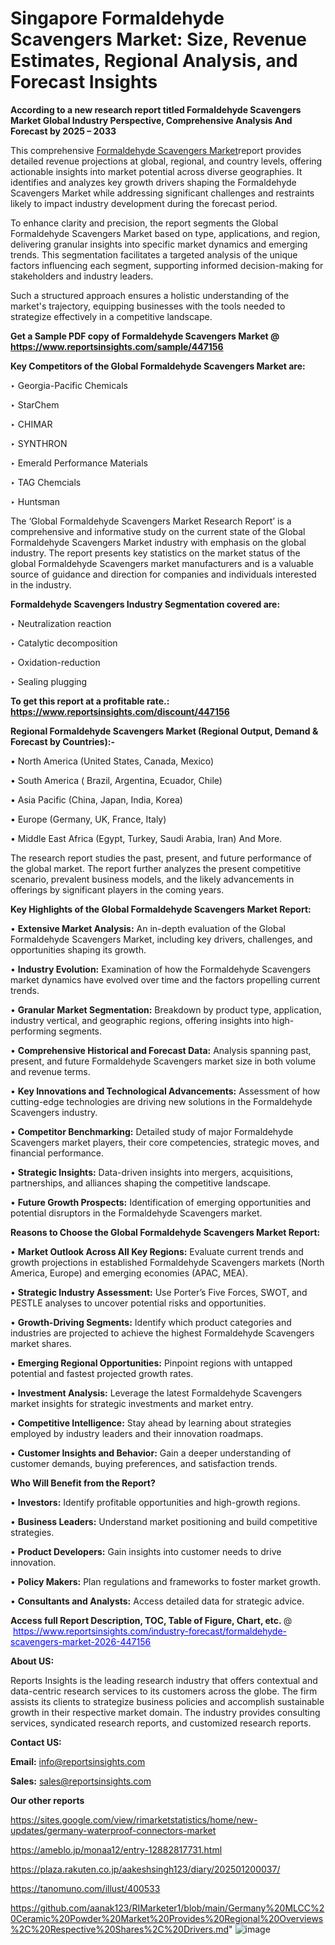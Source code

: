 # Singapore Formaldehyde Scavengers Market: Size, Revenue Estimates, Regional Analysis, and Forecast Insights

<strong>According to a new research report titled Formaldehyde Scavengers Market Global Industry Perspective, Comprehensive Analysis And Forecast by 2025 – 2033</strong>

This comprehensive <a href=https://www.reportsinsights.com/sample/447156>Formaldehyde Scavengers Market</a>report provides detailed revenue projections at global, regional, and country levels, offering actionable insights into market potential across diverse geographies. It identifies and analyzes key growth drivers shaping the Formaldehyde Scavengers Market while addressing significant challenges and restraints likely to impact industry development during the forecast period.

To enhance clarity and precision, the report segments the Global Formaldehyde Scavengers Market based on type, applications, and region, delivering granular insights into specific market dynamics and emerging trends. This segmentation facilitates a targeted analysis of the unique factors influencing each segment, supporting informed decision-making for stakeholders and industry leaders.

Such a structured approach ensures a holistic understanding of the market's trajectory, equipping businesses with the tools needed to strategize effectively in a competitive landscape.

<strong>Get a Sample PDF copy of Formaldehyde Scavengers Market </strong><strong>@<a href=https://www.reportsinsights.com/sample/447156 style=color:#0000ff;> https://www.reportsinsights.com/sample/447156</a></strong></font>

<strong>Key Competitors of the Global Formaldehyde Scavengers Market are:</strong>

‣ Georgia-Pacific Chemicals

‣ StarChem

‣ CHIMAR

‣ SYNTHRON

‣ Emerald Performance Materials

‣ TAG Chemcials

‣ Huntsman

The ‘Global Formaldehyde Scavengers Market Research Report’ is a comprehensive and informative study on the current state of the Global Formaldehyde Scavengers Market industry with emphasis on the global industry. The report presents key statistics on the market status of the global Formaldehyde Scavengers market manufacturers and is a valuable source of guidance and direction for companies and individuals interested in the industry.

<strong>Formaldehyde Scavengers Industry Segmentation covered are:</strong>

‣ Neutralization reaction

‣ Catalytic decomposition

‣ Oxidation-reduction

‣ Sealing plugging

<strong>To get this report at a profitable rate.: <a href=https://www.reportsinsights.com/discount/447156 style=color:#0000ff;>https://www.reportsinsights.com/discount/447156</a></strong></font>

<strong>Regional Formaldehyde Scavengers Market (Regional Output, Demand &amp; Forecast by Countries):-</strong>

• North America (United States, Canada, Mexico)

• South America ( Brazil, Argentina, Ecuador, Chile)

• Asia Pacific (China, Japan, India, Korea)

• Europe (Germany, UK, France, Italy)

• Middle East Africa (Egypt, Turkey, Saudi Arabia, Iran) And More.

The research report studies the past, present, and future performance of the global market. The report further analyzes the present competitive scenario, prevalent business models, and the likely advancements in offerings by significant players in the coming years.

<strong>Key Highlights of the Global Formaldehyde Scavengers Market Report:</strong>

• <strong>Extensive Market Analysis:</strong> An in-depth evaluation of the Global Formaldehyde Scavengers Market, including key drivers, challenges, and opportunities shaping its growth.

• <strong>Industry Evolution:</strong> Examination of how the Formaldehyde Scavengers market dynamics have evolved over time and the factors propelling current trends.

• <strong>Granular Market Segmentation:</strong> Breakdown by product type, application, industry vertical, and geographic regions, offering insights into high-performing segments.

• <strong>Comprehensive Historical and Forecast Data:</strong> Analysis spanning past, present, and future Formaldehyde Scavengers market size in both volume and revenue terms.

• <strong>Key Innovations and Technological Advancements:</strong> Assessment of how cutting-edge technologies are driving new solutions in the Formaldehyde Scavengers industry.

• <strong>Competitor Benchmarking:</strong> Detailed study of major Formaldehyde Scavengers market players, their core competencies, strategic moves, and financial performance.

• <strong>Strategic Insights:</strong> Data-driven insights into mergers, acquisitions, partnerships, and alliances shaping the competitive landscape.

• <strong>Future Growth Prospects:</strong> Identification of emerging opportunities and potential disruptors in the Formaldehyde Scavengers market.

<strong>Reasons to Choose the Global Formaldehyde Scavengers Market Report:</strong>

• <strong>Market Outlook Across All Key Regions:</strong> Evaluate current trends and growth projections in established Formaldehyde Scavengers markets (North America, Europe) and emerging economies (APAC, MEA).

• <strong>Strategic Industry Assessment:</strong> Use Porter’s Five Forces, SWOT, and PESTLE analyses to uncover potential risks and opportunities.

• <strong>Growth-Driving Segments:</strong> Identify which product categories and industries are projected to achieve the highest Formaldehyde Scavengers market shares.

• <strong>Emerging Regional Opportunities:</strong> Pinpoint regions with untapped potential and fastest projected growth rates.

• <strong>Investment Analysis:</strong> Leverage the latest Formaldehyde Scavengers market insights for strategic investments and market entry.

• <strong>Competitive Intelligence:</strong> Stay ahead by learning about strategies employed by industry leaders and their innovation roadmaps.

• <strong>Customer Insights and Behavior:</strong> Gain a deeper understanding of customer demands, buying preferences, and satisfaction trends.

<strong>Who Will Benefit from the Report?</strong>

• <strong>Investors:</strong> Identify profitable opportunities and high-growth regions.

• <strong>Business Leaders:</strong> Understand market positioning and build competitive strategies.

• <strong>Product Developers:</strong> Gain insights into customer needs to drive innovation.

• <strong>Policy Makers:</strong> Plan regulations and frameworks to foster market growth.

• <strong>Consultants and Analysts:</strong> Access detailed data for strategic advice.
</ul>
<strong>Access full Report Description, TOC, Table of Figure, Chart, etc. </strong>@  <a href=https://www.reportsinsights.com/industry-forecast/formaldehyde-scavengers-market-2026-447156 style=color:#0000ff;>https://www.reportsinsights.com/industry-forecast/formaldehyde-scavengers-market-2026-447156</a></font>

<strong><strong>About US</strong>:</strong>

Reports Insights is the leading research industry that offers contextual and data-centric research services to its customers across the globe. The firm assists its clients to strategize business policies and accomplish sustainable growth in their respective market domain. The industry provides consulting services, syndicated research reports, and customized research reports.

<strong>Contact US:</strong>

<p class=""""><b>Email:</b> <a href=mailto:info@reportsinsights.com>info@reportsinsights.com</a></p>
<p class=""""><b>Sales:</b> <a href=mailto:sales@reportsinsights.com>sales@reportsinsights.com</a></p>

<strong>Our other reports</strong>

<a href=https://sites.google.com/view/rimarketstatistics/home/new-updates/germany-waterproof-connectors-market>https://sites.google.com/view/rimarketstatistics/home/new-updates/germany-waterproof-connectors-market</a>

<a href=https://ameblo.jp/monaa12/entry-12882817731.html>https://ameblo.jp/monaa12/entry-12882817731.html</a>

<a href=https://plaza.rakuten.co.jp/aakeshsingh123/diary/202501200037/>https://plaza.rakuten.co.jp/aakeshsingh123/diary/202501200037/</a>

<a href=https://tanomuno.com/illust/400533>https://tanomuno.com/illust/400533</a>

<a href=https://github.com/aanak123/RIMarketer1/blob/main/Germany%20MLCC%20Ceramic%20Powder%20Market%20Provides%20Regional%20Overviews%2C%20Respective%20Shares%2C%20Drivers.md>https://github.com/aanak123/RIMarketer1/blob/main/Germany%20MLCC%20Ceramic%20Powder%20Market%20Provides%20Regional%20Overviews%2C%20Respective%20Shares%2C%20Drivers.md</a>"
![image](https://github.com/user-attachments/assets/7f1f720b-f6cf-44fd-98e2-15f0e905c44b)
